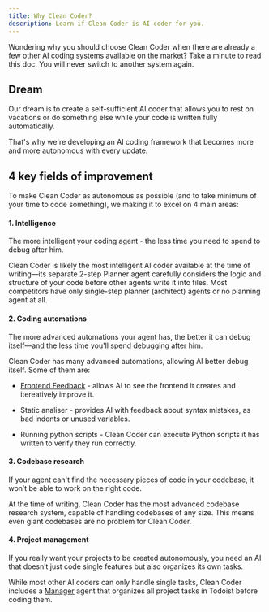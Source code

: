 ```yaml
---
title: Why Clean Coder?
description: Learn if Clean Coder is AI coder for you.
---
```

Wondering why you should choose Clean Coder when there are already a few other AI coding systems available on the market? Take a minute to read this doc. You will never switch to another system again.

## Dream

Our dream is to create a self-sufficient AI coder that allows you to rest on vacations or do something else while your code is written fully automatically.

That's why we're developing an AI coding framework that becomes more and more autonomous with every update.

## 4 key fields of improvement

To make Clean Coder as autonomous as possible (and to take minimum of your time to code something), we making it to excel on 4 main areas:

#### 1. Intelligence

The more intelligent your coding agent - the less time you need to spend to debug after him.

Clean Coder is likely the most intelligent AI coder available at the time of writing—its separate 2-step Planner agent carefully considers the logic and structure of your code before other agents write it into files. Most competitors have only single-step planner (architect) agents or no planning agent at all.

#### 2. Coding automations

The more advanced automations your agent has, the better it can debug itself—and the less time you'll spend debugging after him.

Clean Coder has many advanced automations, allowing AI better debug itself. Some of them are:

- [Frontend Feedback](/features/frontend_feedback) - allows AI to see the frontend it creates and itereatively improve it.

- Static analiser - provides AI with feedback about syntax mistakes, as bad indents or unused variables.

- Running python scripts - Clean Coder can execute Python scripts it has written to verify they run correctly.

#### 3. Codebase research

If your agent can't find the necessary pieces of code in your codebase, it won’t be able to work on the right code.

At the time of writing, Clean Coder has the most advanced codebase research system, capable of handling codebases of any size. This means even giant codebases are no problem for Clean Coder.

#### 4. Project management

If you really want your projects to be created autonomously, you need an AI that doesn’t just code single features but also organizes its own tasks.

While most other AI coders can only handle single tasks, Clean Coder includes a [Manager](/usage/manager) agent that organizes all project tasks in Todoist before coding them.